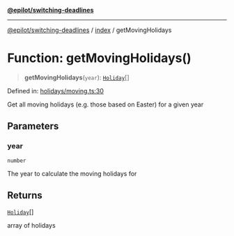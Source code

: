 [**@epilot/switching-deadlines**](../../README.md)

***

[@epilot/switching-deadlines](../../modules.md) / [index](../README.md) / getMovingHolidays

# Function: getMovingHolidays()

> **getMovingHolidays**(`year`): [`Holiday`](../interfaces/Holiday.md)[]

Defined in: [holidays/moving.ts:30](https://github.com/epilot-dev/switching-deadlines/blob/3e728b5f762c5b978f43c05453d07a8b73878933/src/holidays/moving.ts#L30)

Get all moving holidays (e.g. those based on Easter) for a given year

## Parameters

### year

`number`

The year to calculate the moving holidays for

## Returns

[`Holiday`](../interfaces/Holiday.md)[]

array of holidays
